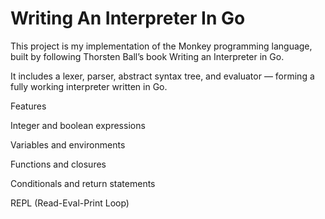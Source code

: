 # Writing An Interpreter In Go

This project is my implementation of the Monkey programming language, built by following Thorsten Ball’s book Writing an Interpreter in Go.

It includes a lexer, parser, abstract syntax tree, and evaluator — forming a fully working interpreter written in Go.

Features

Integer and boolean expressions

Variables and environments

Functions and closures

Conditionals and return statements

REPL (Read-Eval-Print Loop)
